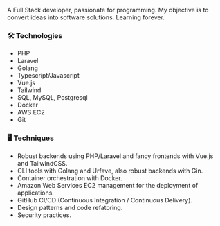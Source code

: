 A Full Stack developer, passionate for programming. My objective is to convert ideas into software solutions. Learning forever.

### 🛠️ Technologies

- PHP
- Laravel
- Golang
- Typescript/Javascript
- Vue.js
- Tailwind
- SQL, MySQL, Postgresql
- Docker
- AWS EC2
- Git
  
### 🖥️ Techniques

- Robust backends using PHP/Laravel and fancy frontends with Vue.js and TailwindCSS.
- CLI tools with Golang and Urfave, also robust backends with Gin.
- Container orchestration with Docker.
- Amazon Web Services EC2 management for the deployment of applications. 
- GitHub CI/CD (Continuous Integration / Continuous Delivery).
- Design patterns and code refatoring.
- Security practices.

